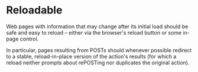 # Reloadable

Web pages with information that may change after its initial load should
be safe and easy to reload – either via the browser's reload button or
some in-page control.

In particular, pages resulting from POSTs should whenever possible
redirect to a stable, reload-in-place version of the action's results
(for which a reload neither prompts about rePOSTing nor duplicates the
original action).
